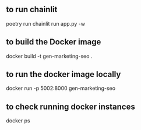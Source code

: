 ## to run chainlit

poetry run chainlit run app.py -w

## to build the Docker image

docker build -t gen-marketing-seo .

## to run the docker image locally

docker run -p 5002:8000 gen-marketing-seo

## to check running docker instances
docker ps

